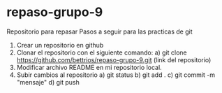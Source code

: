 # repaso-grupo-9
Repositorio para repasar
Pasos a seguir para las practicas de git
1) Crear un repositorio en github
2) Clonar el repositorio con el siguiente comando:
   a) git clone https://github.com/bettrios/repaso-grupo-9.git (link del repositorio)
3) Modificar archivo README en mi repositorio local.
4) Subir cambios al repositorio
    a) git status
    b) git add .
    c) git commit -m "mensaje"
    d) git push

